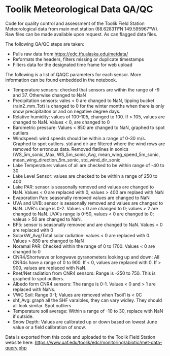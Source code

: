 # Toolik Meteorological Data QA/QC
Code for quality control and assessment of the Toolik Field Station Meteorological data from main met station (68.628311°N 149.595967°W). Raw files can be made available upon request. As can flagged data files.

The following QA/QC steps are taken:
- Pulls raw data from https://edc.tfs.alaska.edu/metdata/
- Reformats the headers, filters missing or duplicate timestamps
- Filters data for the designated time frame for web upload

The following is a list of QAQC parameters for each sensor. More information can be found embedded in the notebook. 
- Temperature sensors: checked that sensors are within the range of -9 and 37. Otherwise changed to NaN
- Precipitation sensors: vales < 0 are changed to NaN, tipping bucket (rain2_mm_Tot) is changed to 0 for the winter months when there is only snow precipitaiton or and on negative degree days.
- Relative humidity: values of 100-105, changed to 100. If > 105, values are changed to NaN. Values < 0, are changed to 0
- Barometric pressure:  Values < 850 are changed to NaN, graphed to spot outliers
- Windspeed: wind speeds should be within a range of 0-30 m/s. Graphed to spot outliers. std and dir are filtered where the wind rows are removed for erronous data. Removed flatlines in sonics (WS_5m_sonic_Max, WS_5m_sonic_Avg, mean_wing_speed_5m_sonic, mean_wing_direction_5m_sonic, std_wind_dir_sonic
- Lake Temperature: values of all are checked to be within range of -40 to 30
- Lake Level Sensor: values are checked to be within a range of 250 to 400
- Lake PAR: sensor is seasonally removed and values are changed to NaN. Values < 0 are replaced with 0, values > 400 are replaed with NaN
- Evaporation Pan: seasonally removed values are changed to NaN
- UVA and UVB:  sensor is seasonally removed and values are changed to NaN. UVB's range is 0-2. Values < 0 are changed to 0; values > 2 are changed to NaN. UVA's range is 0-50, values < 0 are changed to 0; valeus > 50 are changed to NaN.
- BF5: sensor is seasonally removed and are changed to NaN. Values < 0 are replaced with 0
- SolarkW_Avg/Total solar radiation: values < 0 are replaced with 0. Values > 880 are changed to NaN
- Noramal PAR: Checked within the range of 0 to 1700. Values < 0 are changed to 0
- CNR4/Shortwave or longwave pyranometers looking up and down: All CNR4s have a range of 0 to 900. If < 0, values are replaced with 0. If > 900, values are replaced with NaN.
- Rnet/Net radiation from CNR4 sensors:  Range is -250 to 750. This is graphed to spot outliers.
- Albedo form CNR4 sensors: The range is 0-1. Values < 0 and > 1 are replaced with NaNs.
- VWC Soil:  Range 0-1; Values are removed when Tsoil1 is < 0C
- shf_Avg: graph all the SHF varaibles, they can vary widley. They should all look similar. Spot outliers
- Temperature soil average: Within a range of -10 to 30, replace with NaN if outside.
- Snow Depth:  Values are calibrated up or down based on lowest June value or a field calibration of snow.

Data is exported from this code and uploaded to the Toolik Field Station website here: https://www.uaf.edu/toolik/edc/monitoring/abiotic/met-data-query.php
